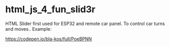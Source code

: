 # html_js_4_fun_slid3r
HTML Slider first used for ESP32 and remote car panel. To control car turns and moves.. 
Example:

https://codepen.io/bla-kos/full/PoeBPNN
